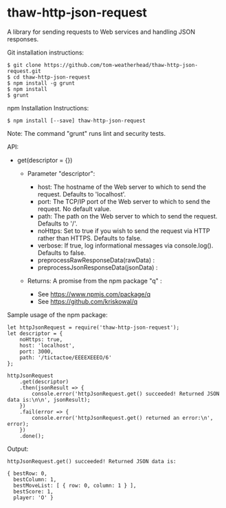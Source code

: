 # thaw-http-json-request
A library for sending requests to Web services and handling JSON responses.

Git installation instructions:

	$ git clone https://github.com/tom-weatherhead/thaw-http-json-request.git
	$ cd thaw-http-json-request
	$ npm install -g grunt
	$ npm install
	$ grunt

npm Installation Instructions:

	$ npm install [--save] thaw-http-json-request

Note: The command "grunt" runs lint and security tests.

API:

- get(descriptor = {})

	- Parameter "descriptor":

		- host: The hostname of the Web server to which to send the request. Defaults to 'localhost'.
		- port: The TCP/IP port of the Web server to which to send the request. No default value.
		- path: The path on the Web server to which to send the request. Defaults to '/'.
		- noHttps: Set to true if you wish to send the request via HTTP rather than HTTPS. Defaults to false.
		- verbose: If true, log informational messages via console.log(). Defaults to false.
		- preprocessRawResponseData(rawData) : 
		- preprocessJsonResponseData(jsonData) : 

	- Returns: A promise from the npm package "q" :
		- See https://www.npmjs.com/package/q
		- See https://github.com/kriskowal/q

Sample usage of the npm package:

	let httpJsonRequest = require('thaw-http-json-request');
	let descriptor = {
		noHttps: true,
		host: 'localhost',
		port: 3000,
		path: '/tictactoe/EEEEXEEEO/6'
	};

	httpJsonRequest
		.get(descriptor)
		.then(jsonResult => {
			console.error('httpJsonRequest.get() succeeded! Returned JSON data is:\n\n', jsonResult);
		})
		.fail(error => {
			console.error('httpJsonRequest.get() returned an error:\n', error);
		})
		.done();

Output:

	httpJsonRequest.get() succeeded! Returned JSON data is:

	{ bestRow: 0,
	  bestColumn: 1,
	  bestMoveList: [ { row: 0, column: 1 } ],
	  bestScore: 1,
	  player: 'O' }
